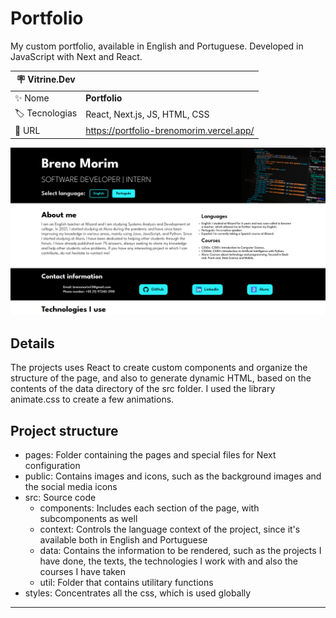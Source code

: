 # Portfolio

My custom portfolio, available in English and Portuguese. Developed in JavaScript with Next and React.

| :placard: Vitrine.Dev |     |
| -------------  | --- |
| :sparkles: Nome        | **Portfolio**
| :label: Tecnologias | React, Next.js, JS, HTML, CSS
| :rocket: URL         | <https://portfolio-brenomorim.vercel.app/>

![Homepage of the project](https://github.com/BrenoMorim/portfolio/blob/main/project-image.png?raw=true#vitrinedev)

## Details

The projects uses React to create custom components and organize the structure of the page, and also to generate dynamic HTML, based on the contents of the data directory of the src folder. I used the library animate.css to create a few animations.

## Project structure

- pages: Folder containing the pages and special files for Next configuration
- public: Contains images and icons, such as the background images and the social media icons
- src: Source code
  - components: Includes each section of the page, with subcomponents as well
  - context: Controls the language context of the project, since it's available both in English and Portuguese
  - data: Contains the information to be rendered, such as the projects I have done, the texts, the technologies I work with and also the courses I have taken
  - util: Folder that contains utilitary functions
- styles: Concentrates all the css, which is used globally

---
